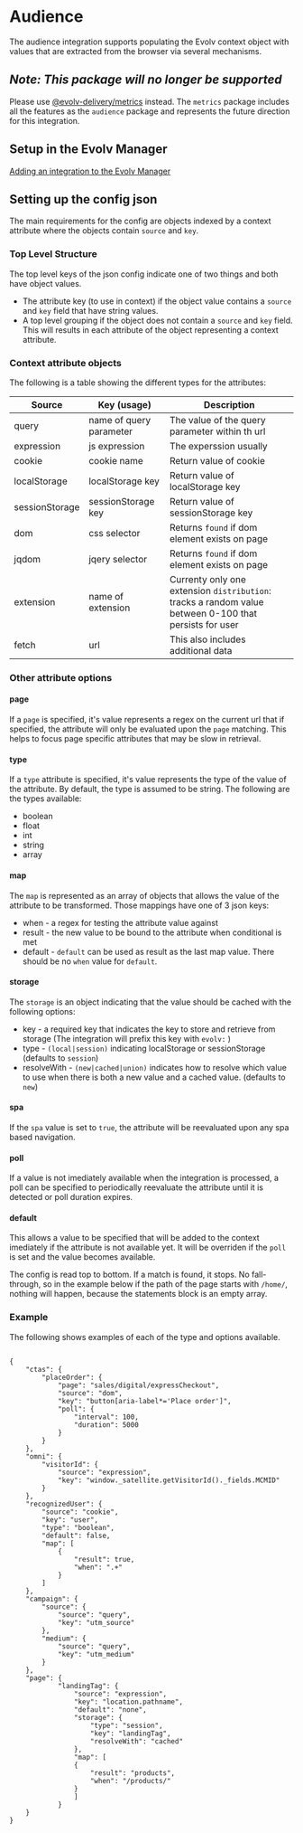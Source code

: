 # Audience
The audience integration supports populating the Evolv context object with values that are extracted from the browser via several mechanisms.

## *Note: This package will no longer be supported*
Please use [@evolv-delivery/metrics](https://www.npmjs.com/package/@evolv-delivery/metrics) instead. The `metrics` package includes all the features as the `audience` package and represents the future direction for this integration.

## Setup in the Evolv Manager

[Adding an integration to the Evolv Manager](https://github.com/evolv-ai/env-integrations/blob/main/README.md)


## Setting up the config json
The main requirements for the config are objects indexed by a context attribute where the objects contain `source` and `key`. 

### Top Level Structure
The top level keys of the json config indicate one of two things and both have object values.
* The attribute key (to use in context) if the object value contains a `source` and `key` field that have string values.
* A top level grouping if the object does not contain a `source` and `key` field. This will results in each attribute of the object representing a context attribute.

### Context attribute objects
The following is a table showing the different types for the attributes:

| Source         | Key (usage)              | Description                                                                                            |
| ----------     | ------------------------ | ------------------------------------------------------------------------------------------------------ |
| query          | name of query parameter  | The value of the query parameter within th url                                                         |
| expression     | js expression            | The experssion usually                                                                                 |
| cookie         | cookie name              | Return value of cookie                                                                                 |
| localStorage   | localStorage key         | Return value of localStorage key                                                                       |
| sessionStorage | sessionStorage key       | Return value of sessionStorage key                                                                     |
| dom            | css selector             | Returns `found` if dom element exists on page                                                          |
| jqdom          | jqery selector           | Returns `found` if dom element exists on page                                                          |
| extension      | name of extension        | Currenty only one extension `distribution`: tracks a random value between 0-100 that persists for user |
| fetch          | url                      | This also includes additional data                                                                     |


### Other attribute options

#### page
If a `page` is specified, it's value represents a regex on the current url that if specified, the attribute will only be evaluated upon the `page` matching. This helps to focus page specific attributes that may be slow in retrieval.

#### type
If a `type` attribute is specified, it's value represents the type of the value of the attribute. By default, the type is assumed to be string. The following are the types available:
* boolean
* float
* int
* string
* array

#### map
The `map` is represented as an array of objects that allows the value of the attribute to be transformed. Those mappings have
one of 3 json keys:
* when - a regex for testing the attribute value against
* result - the new value to be bound to the attribute when conditional is met
* default - `default` can be used as result as the last map value. There should be no `when` value for `default`.

#### storage
The `storage` is an object indicating that the value should be cached with the following options:
* key - a required key that indicates the key to store and retrieve from storage (The integration will prefix this key with `evolv:` )
* type - `(local|session)` indicating localStorage or sessionStorage (defaults to `session`)
* resolveWith - `(new|cached|union)` indicates how to resolve which value to use when there is both a new value and a cached value. (defaults to `new`)

#### spa
If the `spa` value is set to `true`, the attribute will be reevaluated upon any spa based navigation.

#### poll
If a value is not imediately available when the integration is processed, a poll can be specified to periodically reevaluate the attribute until it is detected or poll duration expires.

#### default
This allows a value to be specified that will be added to the context imediately if the attribute is not available yet. It will be overriden if the `poll` is set and the value becomes available.

The config is read top to bottom. If a match is found, it stops. No fall-through, so in the example below if the path of the page starts with `/home/`, nothing will happen, because the statements block is an empty array.

### Example
The following shows examples of each of the type and options available.

```

{
    "ctas": {
        "placeOrder": {
            "page": "sales/digital/expressCheckout",
            "source": "dom",
            "key": "button[aria-label*='Place order']",
            "poll": {
                "interval": 100,
                "duration": 5000
            }
        }
    },
    "omni": {
        "visitorId": {
            "source": "expression",
            "key": "window._satellite.getVisitorId()._fields.MCMID"
        }
    },
    "recognizedUser": {
        "source": "cookie",
        "key": "user",
        "type": "boolean",
        "default": false,
        "map": [
            {
                "result": true,
                "when": ".+"
            }
        ]
    },
    "campaign": {
        "source": {
            "source": "query",
            "key": "utm_source"
        },
        "medium": {
            "source": "query",
            "key": "utm_medium"
        }
    },
    "page": {
            "landingTag": {
                "source": "expression",
                "key": "location.pathname",
                "default": "none",
                "storage": {
                    "type": "session",
                    "key": "landingTag",
                    "resolveWith": "cached"
                },
                "map": [
                {
                    "result": "products",
                    "when": "/products/"
                }
                ]
            }
    }
}
```
